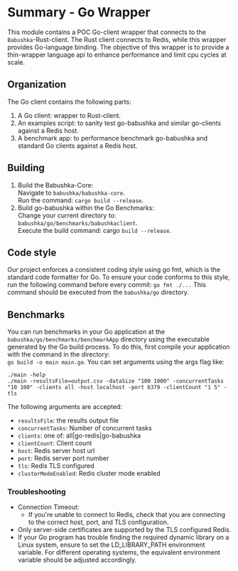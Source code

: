 # Summary - Go Wrapper

This module contains a POC Go-client wrapper that connects to the `Babushka`-Rust-client. The Rust client connects to
Redis, while this wrapper provides Go-language binding. The objective of this wrapper is to provide a thin-wrapper
language api to enhance performance and limit cpu cycles at scale.

## Organization

The Go client contains the following parts:

1. A Go client: wrapper to Rust-client.
2. An examples script: to sanity test go-babushka and similar go-clients against a Redis host.
3. A benchmark app: to performance benchmark go-babushka and standard Go clients against a Redis host.

## Building

1) Build the Babushka-Core:  
   Navigate to `babushka/babushka-core`.  
   Run the command: `cargo build --release`.
2) Build go-babushka within the Go Benchmarks:  
   Change your current directory to: `babushka/go/benchmarks/babushkaclient`.   
   Execute the build command: cargo `build --release`.  
## Code style


Our project enforces a consistent coding style using go fmt, which is the standard code formatter for Go. To ensure your code conforms to this style, run the following command before every commit: `go fmt ./...`
This command should be executed from the `babushka/go` directory.

## Benchmarks
You can run benchmarks in your Go application at the `babushka/go/benchmarks/benchmarkApp` directory using the executable generated by the Go build process. To do this, first compile your application with the command in the directory:    
`go build -o main main.go`. You can set arguments using the args flag like:

```shell
./main -help
./main -resultsFile=output.csv -dataSize "100 1000" -concurrentTasks "10 100" -clients all -host localhost -port 6379 -clientCount "1 5" -tls
```

The following arguments are accepted:
* `resultsFile`: the results output file
* `concurrentTasks`: Number of concurrent tasks
* `clients`: one of: all|go-redis|go-babushka
* `clientCount`: Client count
* `host`: Redis server host url
* `port`: Redis server port number
* `tls`: Redis TLS configured 
* `clusterModeEnabled`: Redis cluster mode enabled 

### Troubleshooting

* Connection Timeout:
    * If you're unable to connect to Redis, check that you are connecting to the correct host, port, and TLS configuration.
* Only server-side certificates are supported by the TLS configured Redis.
* If your Go program has trouble finding the required dynamic library on a Linux system, ensure to set the LD_LIBRARY_PATH environment variable. For different operating systems, the equivalent environment variable should be adjusted accordingly.

